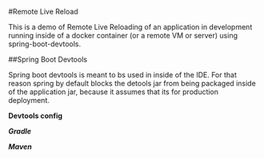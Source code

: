 #Remote Live Reload

This is a demo of Remote Live Reloading of an application in development running inside of a docker container (or a remote VM or server) using spring-boot-devtools.

##Spring Boot Devtools

Spring boot devtools is meant to bs used in inside of the IDE. For that reason spring by default blocks the detools jar from being packaged inside of the application jar, because it assumes that its for production deployment.

**Devtools config**

***Gradle***

***Maven***  


